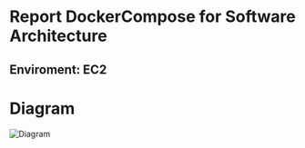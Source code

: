 # Report DockerCompose for Software Architecture
## Enviroment: EC2 

# Diagram
![Diagram](https://github.com/tranquanghuy-09/Report_DockerCompose/assets/107989088/39e44f1f-e4f3-438a-b7e5-8397d9aa6b2d)
